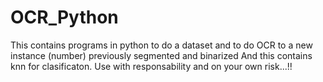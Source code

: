 # OCR_Python
This contains programs in python to do a dataset and to do OCR to a new instance (number) previously segmented and binarized 
And this contains knn for clasificaton.
Use with responsability and on your own risk...!!


